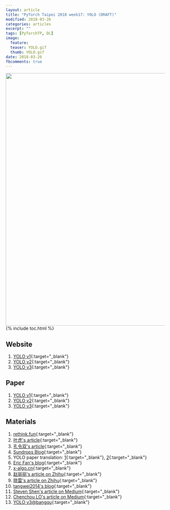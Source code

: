 ```yaml
---
layout: article
title: "PyTorch Taipei 2018 week17: YOLO (DRAFT)"
modified: 2018-03-26
categories: articles
excerpt: ""
tags: [PyTorchTP, DL]
image:
  feature:
  teaser: YOLO.gif
  thumb: YOLO.gif
date: 2018-03-26
fbcomments: true
---
```



<img src="" width="800">
{% include toc.html %}


## Website
1. [YOLO v1][3]{:target="_blank"}
2. [YOLO v2][2]{:target="_blank"}
3. [YOLO v3][1]{:target="_blank"}

## Paper
1. [YOLO v1][6]{:target="_blank"}
2. [YOLO v2][5]{:target="_blank"}
3. [YOLO v3][4]{:target="_blank"}

## Materials
1. [rethink.fun][7]{:target="_blank"}
2. [叶虎's article][8]{:target="_blank"}
3. [孔令双's article][9]{:target="_blank"}
4. [Sundrops Blog][10]{:target="_blank"}
5. YOLO paper translation: [1][11]{:target="_blank"}, [2][13]{:target="_blank"}
6. [Eric Fan's blog][12]{:target="_blank"}
7. [x-algo.cn][14]{:target="_blank"}
8. [赵丽丽's article on Zhihu][15]{:target="_blank"}
9. [晓雷's article on Zhihu][16]{:target="_blank"}
9. [tangwei2014's blog][17]{:target="_blank"}
10. [Steven Shen's article on Medium][18]{:target="_blank"}
11. [Chenchou LO's article on Medium][19]{:target="_blank"}
12. [YOLO v3@bangqu][20]{:target="_blank"}

[1]: https://pjreddie.com/darknet/yolo/
[2]: https://pjreddie.com/darknet/yolov2/
[3]: https://pjreddie.com/darknet/yolov1/
[4]: https://pjreddie.com/media/files/papers/YOLOv3.pdf
[5]: https://arxiv.org/pdf/1612.08242
[6]: https://arxiv.org/pdf/1506.02640
[7]: http://www.rethink.fun/index.php/2018/03/05/deep-learning36/
[8]: https://cloud.tencent.com/developer/article/1052865
[9]: https://www.leiphone.com/news/201801/VfYDZHC7Xa6hJXEK.html
[10]: http://renguanghui.com/2017/11/30/yolo/
[11]: http://noahsnail.com/2017/08/02/2017-8-2-YOLO论文翻译——中文版/
[12]: https://www.fanyeong.com/2018/01/30/cnn-object-detection-yolo-part1/
[13]: https://www.jianshu.com/p/a2a22b0c4742
[14]: http://x-algo.cn/index.php/2017/02/28/1767/
[15]: https://zhuanlan.zhihu.com/p/25236464
[16]: https://zhuanlan.zhihu.com/p/24916786
[17]: https://blog.csdn.net/tangwei2014/article/details/50915317
[18]: https://medium.com/@syshen/物體偵測-object-detection-740096ec4540
[19]: https://medium.com/@chenchoulo/yolo-介紹-4307e79524fe
[20]: http://bangqu.com/PN49W9.html
